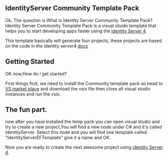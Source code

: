 ## IdentityServer Community Template Pack

Ok, The question is What is Identity Server Community Template Pack? 
Identity Server Community Template Pack is a visual stuido template that helps you to start developing apps faster using the [identity Server 4](https://github.com/IdentityServer/IdentityServer4).


 This template basically will generate four projects, these projects are based on the code in the identity server4 [docs](http://docs.identityserver.io/en/release/quickstarts/8_entity_framework.html)

## Getting Started

OK now,How do i get started? 

 First things first, we need to install the Community template pack so head to 
 [VS market place](https://marketplace.visualstudio.com/items?itemName=mustafasaeed.IdentityServerTemplatePack)  and download the vsix file then close all visual studio instances and run the vsix.

 
## The fun part.

 now after you have installed the temp pack you can open visual studio and try to create a new project,You will find a new node under C#
and it's called IdentityServer.
Select this node and you will find one template called "IdentityServerEFTemplate" give it a name and OK.

 Now you are ready to create the next awesome project using [identity Server 4](https://github.com/IdentityServer/IdentityServer4).
